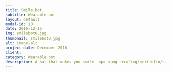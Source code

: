```yaml
---
title: Smile-bot
subtitle: Wearable bot
layout: default
modal-id: 10
date: 2016-12-15
img: smilebot0.jpg
thumbnail: smilebot0.jpg
alt: image-alt
project-date: December 2016
client:
category: Wearable bot
description: A hat that makes you smile  <p> <img src="img/portfolio/smilebot3.jpg" class="img-responsive img-centered" alt=""> </p> <p> <img src="img/portfolio/smilebot11.jpg" class="img-responsive img-centered" alt=""> </p> <p><b>Wearable device, Cyborg – Robot as Body Parts </b></p> <p>The name of this piece is called, "Laughter Robot". "Laughter Robot" does not match the requirements of any other robots. Robots should have minimal subjectivity to move under its own judgment, but this is not the case. Every movements should be externally operated on this device. Neverthless, I’m calling it a robot, not a machine. This is because it is a device that helps movements of other cyborgs, and an extension of body parts that reflects reality. </p> <p>In modern society, anyone can become a cyborg. If you have a functioning machine attached to your body, you can say that your a cyborg. Based on this concept of cyborg, this device is a robot that makes people laugh when attached to the body. This object/robot that makes people smile was created to reflect the extreme reality, where we are often forced to laugh by environmental requirements. </p> <br> <p><b>웨어러블 장치, 사이보그 - 몸의 연장선으로서의 로봇 </b></p> <p>본 작품의 이름은  '웃게만드는 로봇 ' 이다. ‘웃게 만드는 로봇’은 결코 로봇의 요건에 부합되지 못한다. 로봇은 스스로의 판단하에 움직이는 최소한의 주체성을 지녀야 하지만 이 장치는 결코 그렇지 않기 때문이다. 장치의 모든 움직임은 외부적으로 조작해야 한다. 하지만 본인은 기계라고 하지 않고 로봇이라고 명명했다. 그것은 몸의 연장선으로써, 사이보그의 움직임을 도와주는 동반자이자 현실을 반영하는 장치이기 때문이다.</p> <p>현대 사회에서는 누구든지 사이보그가 될 수 있다. 만약 자신의 몸에 기계를 부착해 기계의 기능을 활용한다면 그는 사이보그라고 말할 수 있다. 사이보그적인 개념을 가지고 와서 이 장치는 몸에 부착해 인간을 웃게 만드는 로봇이다. 외부의 환경에 의해서 강압 아닌 강압적으로 웃어야 하는 현실을 적극적으로 반영하기 위해 태어난, 인간을 미소짓게 만드는 물체이자 로봇이다.</p>
---
```

